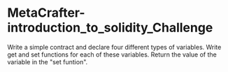 # MetaCrafter-introduction_to_solidity_Challenge
Write a simple contract and declare four different types of variables. Write get and set functions for each of these variables. Return the value of the variable in the "set funtion".
